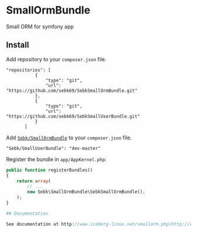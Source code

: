 # SmallOrmBundle
Small ORM for symfony app

## Install

Add repository to your `composer.json` file.

```
"repositories": [
           {
               "type": "git",
               "url": "https://github.com/sebk69/SebkSmallOrmBundle.git"
           },
           {
               "type": "git",
               "url": "https://github.com/sebk69/SebkSmallUserBundle.git"
           }
       ]
```

Add [`Sebk/SmallOrmBundle`](https://packagist.org/packages/lexik/jwt-authentication-bundle)
to your `composer.json` file.

```
"Sebk/SmallUserBundle": "dev-master"
```

Register the bundle in `app/AppKernel.php`:

``` php
public function registerBundles()
{
    return array(
        // ...
        new Sebk\SmallOrmBundle\SebkSmallOrmBundle(),
    );
}

## Documentation

See documentation at http://www.iceberg-linux.net/smallorm.php(http://www.iceberg-linux.net/smallorm.php)
